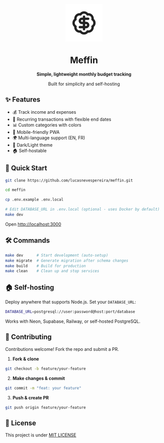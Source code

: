 <div align="center">
  <img src="public/logo.png" alt="Meffin Logo" width="120" height="120" />
  <h1>Meffin</h1>
  <p><strong>Simple, lightweight monthly budget tracking</strong></p>
  <p>Built for simplicity and self-hosting</p>
</div>


## ✨ Features

- 💰 Track income and expenses
- 🔄 Recurring transactions with flexible end dates
- 📊 Custom categories with colors
- 📱 Mobile-friendly PWA
- 🌍 Multi-language support (EN, FR)
- 🎨 Dark/Light theme
- 🏠 Self-hostable

## 🚀 Quick Start

```bash
git clone https://github.com/lucasnevespereira/meffin.git
```

```bash
cd meffin
```

```bash
cp .env.example .env.local
```

```bash
# Edit DATABASE_URL in .env.local (optional - uses Docker by default)
make dev
```

Open [http://localhost:3000](http://localhost:3000)

## 🛠️ Commands

```bash
make dev      # Start development (auto-setup)
make migrate  # Generate migration after schema changes
make build    # Build for production
make clean    # Clean up and stop services
```

## 🏠 Self-hosting

Deploy anywhere that supports Node.js. Set your `DATABASE_URL`:

```bash
DATABASE_URL=postgresql://user:password@host:port/database
```

Works with Neon, Supabase, Railway, or self-hosted PostgreSQL.

## 🤝 Contributing

Contributions welcome! Fork the repo and submit a PR.

1. **Fork & clone**
```bash
git checkout -b feature/your-feature
```

2. **Make changes & commit**
```bash
git commit -m "feat: your feature"
```

3. **Push & create PR**
```bash
git push origin feature/your-feature
```

## 📄 License

This project is under [MIT LICENSE](LICENSE)
